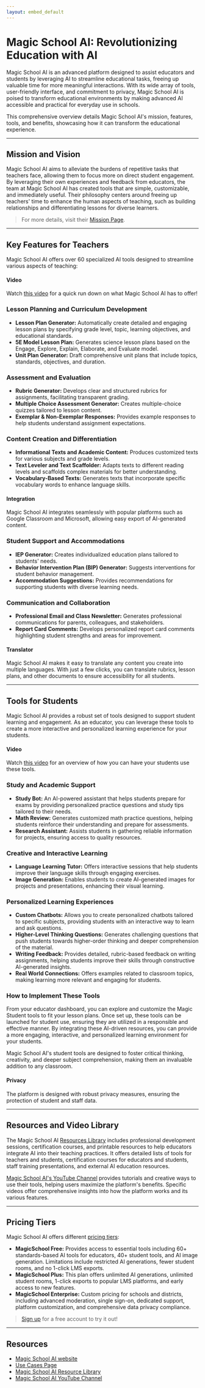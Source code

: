 ```yaml
---
layout: embed_default
---
```


# Magic School AI: Revolutionizing Education with AI

Magic School AI is an advanced platform designed to assist educators and students by leveraging AI to streamline educational tasks, freeing up valuable time for more meaningful interactions. With its wide array of tools, user-friendly interface, and commitment to privacy, Magic School AI is poised to transform educational environments by making advanced AI accessible and practical for everyday use in schools.

This comprehensive overview details Magic School AI's mission, features, tools, and benefits, showcasing how it can transform the educational experience.

* * *

## Mission and Vision

Magic School AI aims to alleviate the burdens of repetitive tasks that teachers face, allowing them to focus more on direct student engagement. By leveraging their own experiences and feedback from educators, the team at Magic School AI has created tools that are simple, customizable, and immediately useful. Their philosophy centers around freeing up teachers' time to enhance the human aspects of teaching, such as building relationships and differentiating lessons for diverse learners.

> For more details, visit their [Mission Page](https://www.magicschool.ai/mission).

* * *

## Key Features for Teachers

Magic School AI offers over 60 specialized AI tools designed to streamline various aspects of teaching:

<div class="alert alert-block alert-success">
  <h4>Video</h4>
  <p>Watch <a href="https://www.youtube.com/watch?v=f_Q0I9zuksw" target="_blank">this video</a> for a quick run down on what Magic School AI has to offer!</p>
</div>

### Lesson Planning and Curriculum Development
- **Lesson Plan Generator:** Automatically create detailed and engaging lesson plans by specifying grade level, topic, learning objectives, and educational standards.
- **5E Model Lesson Plan:** Generates science lesson plans based on the Engage, Explore, Explain, Elaborate, and Evaluate model.
- **Unit Plan Generator:** Draft comprehensive unit plans that include topics, standards, objectives, and duration.

### Assessment and Evaluation
- **Rubric Generator:** Develops clear and structured rubrics for assignments, facilitating transparent grading.
- **Multiple Choice Assessment Generator:** Creates multiple-choice quizzes tailored to lesson content.
- **Exemplar & Non-Exemplar Responses:** Provides example responses to help students understand assignment expectations.

### Content Creation and Differentiation
- **Informational Texts and Academic Content:** Produces customized texts for various subjects and grade levels.
- **Text Leveler and Text Scaffolder:** Adapts texts to different reading levels and scaffolds complex materials for better understanding.
- **Vocabulary-Based Texts:** Generates texts that incorporate specific vocabulary words to enhance language skills.

<div class="alert alert-block alert-info">
<h4>Integration</h4> 
<p>Magic School AI integrates seamlessly with popular platforms such as Google Classroom and Microsoft, allowing easy export of AI-generated content.
</p>
</div>

### Student Support and Accommodations
- **IEP Generator:** Creates individualized education plans tailored to students' needs.
- **Behavior Intervention Plan (BIP) Generator:** Suggests interventions for student behavior management.
- **Accommodation Suggestions:** Provides recommendations for supporting students with diverse learning needs.

### Communication and Collaboration
- **Professional Email and Class Newsletter:** Generates professional communications for parents, colleagues, and stakeholders.
- **Report Card Comments:** Develops personalized report card comments highlighting student strengths and areas for improvement.

<div class="alert alert-block alert-info">
<h4>Translator</h4> 
<p>Magic School AI makes it easy to translate any content you create into multiple languages. With just a few clicks, you can translate rubrics, lesson plans, and other documents to ensure accessibility for all students.</p>
</div>

* * *

## Tools for Students

Magic School AI provides a robust set of tools designed to support student learning and engagement. As an educator, you can leverage these tools to create a more interactive and personalized learning experience for your students.

<div class="alert alert-block alert-success">
  <h4>Video</h4>
  <p>Watch <a href="https://www.youtube.com/watch?v=XEDrkZ43qR8" target="_blank">this video</a> for an overview of how you can have your students use these tools.</p>
</div>


### Study and Academic Support
- **Study Bot:** An AI-powered assistant that helps students prepare for exams by providing personalized practice questions and study tips tailored to their needs.
- **Math Review:** Generates customized math practice questions, helping students reinforce their understanding and prepare for assessments.
- **Research Assistant:** Assists students in gathering reliable information for projects, ensuring access to quality resources.

### Creative and Interactive Learning
- **Language Learning Tutor:** Offers interactive sessions that help students improve their language skills through engaging exercises.
- **Image Generation:** Enables students to create AI-generated images for projects and presentations, enhancing their visual learning.

### Personalized Learning Experiences
- **Custom Chatbots:** Allows you to create personalized chatbots tailored to specific subjects, providing students with an interactive way to learn and ask questions.
- **Higher-Level Thinking Questions:** Generates challenging questions that push students towards higher-order thinking and deeper comprehension of the material.
- **Writing Feedback:** Provides detailed, rubric-based feedback on writing assignments, helping students improve their skills through constructive AI-generated insights.
- **Real World Connections:** Offers examples related to classroom topics, making learning more relevant and engaging for students.

### How to Implement These Tools

From your educator dashboard, you can explore and customize the Magic Student tools to fit your lesson plans. Once set up, these tools can be launched for student use, ensuring they are utilized in a responsible and effective manner. By integrating these AI-driven resources, you can provide a more engaging, interactive, and personalized learning environment for your students. 

Magic School AI's student tools are designed to foster critical thinking, creativity, and deeper subject comprehension, making them an invaluable addition to any classroom.

<div class="alert alert-block alert-info">
<h4>Privacy</h4> 
<p>The platform is designed with robust privacy measures, ensuring the protection of student and staff data.
</p>
</div>

* * *

## Resources and Video Library

The Magic School AI [Resources Library](https://www.magicschool.ai/resources-library) includes professional development sessions, certification courses, and printable resources to help educators integrate AI into their teaching practices. It offers detailed lists of tools for teachers and students, certification courses for educators and students, staff training presentations, and external AI education resources.

[Magic School AI's YouTube Channel](https://www.youtube.com/@magicschoolai) provides tutorials and creative ways to use their tools, helping users maximize the platform's benefits. Specific videos offer comprehensive insights into how the platform works and its various features.

* * *

## Pricing Tiers

Magic School AI offers different [pricing tiers](https://www.magicschool.ai/partner):

- **MagicSchool Free:** Provides access to essential tools including 60+ standards-based AI tools for educators, 40+ student tools, and AI image generation. Limitations include restricted AI generations, fewer student rooms, and no 1-click LMS exports.
- **MagicSchool Plus:** This plan offers unlimited AI generations, unlimited student rooms, 1-click exports to popular LMS platforms, and early access to new features.
- **MagicSchool Enterprise:** Custom pricing for schools and districts, including advanced moderation, single sign-on, dedicated support, platform customization, and comprehensive data privacy compliance.

> [Sign up](https://app.magicschool.ai/auth/signup) for a free account to try it out!

* * *

## Resources

- [Magic School AI website](https://www.magicschool.ai)
- [Use Cases Page](https://www.magicschool.ai/use-cases/all-teachers)
- [Magic School AI Resource Library](https://www.magicschool.ai/resources-library)
- [Magic School AI YouTube Channel](https://www.youtube.com/@magicschoolai)